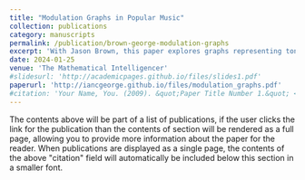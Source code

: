 ```yaml
---
title: "Modulation Graphs in Popular Music"
collection: publications
category: manuscripts
permalink: /publication/brown-george-modulation-graphs
excerpt: 'With Jason Brown, this paper explores graphs representing tonal modulation in popular music.'
date: 2024-01-25
venue: 'The Mathematical Intelligencer'
#slidesurl: 'http://academicpages.github.io/files/slides1.pdf'
paperurl: 'http://iancgeorge.github.io/files/modulation_graphs.pdf'
#citation: 'Your Name, You. (2009). &quot;Paper Title Number 1.&quot; <i>Journal 1</i>. 1(1).'
---
```


The contents above will be part of a list of publications, if the user clicks the link for the publication than the contents of section will be rendered as a full page, allowing you to provide more information about the paper for the reader. When publications are displayed as a single page, the contents of the above "citation" field will automatically be included below this section in a smaller font.